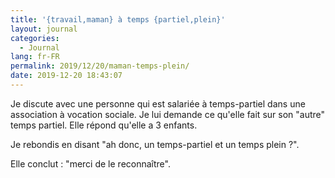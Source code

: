 ```yaml
---
title: '{travail,maman} à temps {partiel,plein}'
layout: journal
categories:
  - Journal
lang: fr-FR
permalink: 2019/12/20/maman-temps-plein/
date: 2019-12-20 18:43:07
---
```


Je discute avec une personne qui est salariée à temps-partiel dans une association à vocation sociale. Je lui demande ce qu'elle fait sur son "autre" temps partiel. Elle répond qu'elle a 3 enfants.

Je rebondis en disant "ah donc, un temps-partiel et un temps plein ?".

Elle conclut : "merci de le reconnaître".